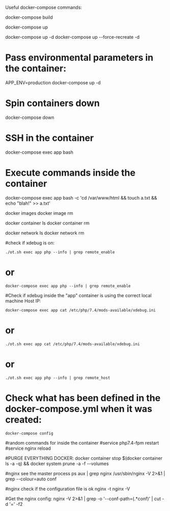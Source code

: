 Useful docker-compose commands:

docker-compose build

docker-compose up

docker-compose up -d
docker-compose up --force-recreate -d

# Pass environmental parameters in the container:
APP_ENV=production docker-compose up -d

# Spin containers down
docker-compose down

# SSH in the container
docker-compose exec app bash

# Execute commands inside the container
docker-compose exec app bash -c 'cd /var/www/html && touch a.txt && echo "blah!" >> a.txt'

docker images
docker image rm <ID>

docker container ls
docker container rm <ID>

docker network ls
docker network rm <ID>


#check if xdebug is on:
```
./ot.sh exec app php --info | grep remote_enable
```
# or
```
docker-compose exec app php --info | grep remote_enable
```

#Check if xdebug inside the "app" container is using the correct local machine Host IP:
```
docker-compose exec app cat /etc/php/7.4/mods-available/xdebug.ini
```
# or
```
./ot.sh exec app cat /etc/php/7.4/mods-available/xdebug.ini
```
# or
```
./ot.sh exec app php --info | grep remote_host
```

# Check what has been defined in the docker-compose.yml when it was created:
```
docker-compose config
```


#random commands for inside the container
#service php7.4-fpm restart
#service nginx reload


#PURGE EVERYTHING DOCKER:
docker container stop $(docker container ls -a -q) && docker system prune -a -f --volumes


#nginx see the master process
ps aux | grep nginx
/usr/sbin/nginx -V 2>&1 | grep --colour=auto conf

#nginx check if the configuration file is ok
nginx -t
nginx -V

#Get the nginx config:
nginx -V 2>&1 | grep -o '\-\-conf-path=\(.*conf\)' | cut -d '=' -f2